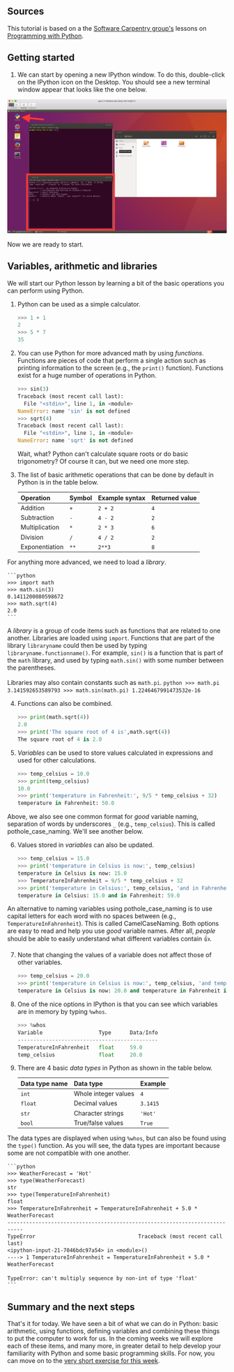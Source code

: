 ## Sources
This tutorial is based on a the [Software Carpentry group's](http://software-carpentry.org/) lessons on [Programming with Python](http://swcarpentry.github.io/python-novice-inflammation/).

## Getting started
1. We can start by opening a new IPython window. To do this, double-click on the IPython icon on the Desktop. You should see a new terminal window appear that looks like the one below.

![IPython window](../img/IPython.png)

Now we are ready to start.

## Variables, arithmetic and libraries
We will start our Python lesson by learning a bit of the basic operations you can perform using Python.

1. Python can be used as a simple calculator.

    ```python
    >>> 1 + 1
    2
    >>> 5 * 7
    35
    ```

2. You can use Python for more advanced math by using *functions*. Functions are pieces of code that perform a single action such as printing information to the screen (e.g., the `print()` function). Functions exist for a huge number of operations in Python.

    ```python
    >>> sin(3)
    Traceback (most recent call last):
      File "<stdin>", line 1, in <module>
    NameError: name 'sin' is not defined
    >>> sqrt(4)
    Traceback (most recent call last):
      File "<stdin>", line 1, in <module>
    NameError: name 'sqrt' is not defined
    ```

    Wait, what? Python can't calculate square roots or do basic trigonometry? Of course it can, but we need one more step.

3. The list of basic arithmetic operations that can be done by default in Python is in the table below.

    | Operation      | Symbol | Example syntax | Returned value |
    | -------------- | ------ | ---------------|----------------|
    | Addition       | `+`    | `2 + 2`        | `4`            |
    | Subtraction    | `-`    | `4 - 2`        | `2`            |
    | Multiplication | `*`    | `2 * 3`        | `6`            |
    | Division       | `/`    | `4 / 2`        | `2`            |
    | Exponentiation | `**`   | `2**3`         | `8`            |
For anything more advanced, we need to load a *library*.

    ```python
    >>> import math
    >>> math.sin(3)
    0.1411200080598672
    >>> math.sqrt(4)
    2.0
    ```
A *library* is a group of code items such as functions that are related to one another. Libraries are loaded using `import`. Functions that are part of the library `libraryname` could then be used by typing `libraryname.functionname()`. For example, `sin()` is a function that is part of the `math` library, and used by typing `math.sin()` with some number between the parentheses.<br/> <br/>
Libraries may also contain constants such as `math.pi`.
    ```python
    >>> math.pi
    3.141592653589793
    >>> math.sin(math.pi)
    1.2246467991473532e-16
    ```

4. Functions can also be combined.

    ```python
    >>> print(math.sqrt(4))
    2.0
    >>> print('The square root of 4 is',math.sqrt(4))
    The square root of 4 is 2.0
    ```

5. *Variables* can be used to store values calculated in expressions and used for other calculations.

    ```python
    >>> temp_celsius = 10.0
    >>> print(temp_celsius)
    10.0
    >>> print('temperature in Fahrenheit:', 9/5 * temp_celsius + 32)
    temperature in Fahrenheit: 50.0
    ```
Above, we also see one common format for *good* variable naming, separation of words by underscores `_` (e.g., `temp_celsius`). This is called pothole_case_naming. We'll see another below.

6. Values stored in *variables* can also be updated.

    ```python
    >>> temp_celsius = 15.0
    >>> print('temperature in Celsius is now:', temp_celsius)
    temperature in Celsius is now: 15.0
    >>> TemperatureInFahrenheit = 9/5 * temp_celsius + 32
    >>> print('temperature in Celsius:', temp_celsius, 'and in Fahrenheit:', TemperatureInFahrenheit)
    temperature in Celsius: 15.0 and in Fahrenheit: 59.0
    ```
An alternative to naming variables using pothole_case_naming is to use capital letters for each word with no spaces between (e.g., `TemperatureInFahrenheit`). This is called CamelCaseNaming. Both options are easy to read and help you use *good* variable names. After all, *people* should be able to easily understand what different variables contain :+1:.

7. Note that changing the values of a variable does not affect those of other variables.

    ```python
    >>> temp_celsius = 20.0
    >>> print('temperature in Celsius is now:', temp_celsius, 'and temperature in Fahrenheit is still:', TemperatureInFahrenheit)
    temperature in Celsius is now: 20.0 and temperature in Fahrenheit is still: 59.0
    ```

8. One of the nice options in IPython is that you can see which variables are in memory by typing `%whos`.

    ```python
    >>> %whos
    Variable                  Type      Data/Info
    ---------------------------------------------
    TemperatureInFahrenheit   float     59.0
    temp_celsius              float     20.0
    ```

9. There are 4 basic *data types* in Python as shown in the table below.

    | Data type name | Data type            | Example         |
    | -------------- | -------------------- | --------------- |
    | `int`          | Whole integer values | `4`             |
    | `float`        | Decimal values       | `3.1415`        |
    | `str`          | Character strings    | `'Hot'`         |
    | `bool`         | True/false values    | `True`          |
The data types are displayed when using `%whos`, but can also be found using the `type()` function. As you will see, the data types are important because some are not compatible with one another.

    ```python
    >>> WeatherForecast = 'Hot'
    >>> type(WeatherForecast)
    str
    >>> type(TemperatureInFahrenheit)
    float
    >>> TemperatureInFahrenheit = TemperatureInFahrenheit + 5.0 * WeatherForecast
    ---------------------------------------------------------------------------
    TypeError                                 Traceback (most recent call last)
    <ipython-input-21-7046bdc97a54> in <module>()
    ----> 1 TemperatureInFahrenheit = TemperatureInFahrenheit + 5.0 * WeatherForecast

    TypeError: can't multiply sequence by non-int of type 'float'
    ```

## Summary and the next steps
That's it for today.
We have seen a bit of what we can do in Python: basic arithmetic, using functions, defining variables and combining these things to put the computer to work for us.
In the coming weeks we will explore each of these items, and many more, in greater detail to help develop your familiarity with Python and some basic programming skills.
For now, you can move on to the [very short exercise for this week](https://github.com/Python-for-geo-people/Exercise-1).
